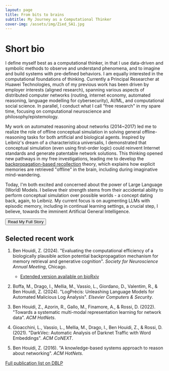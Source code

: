 ```yaml
---
layout: page
title: From bits to brains
subtitle: My Journey as a Computational Thinker
cover-img: /assets/img/Zied_SA1.jpg
---
```


# Short bio

I define myself best as a computational thinker, in that I use data-driven and symbolic methods to observe and understand phenomena, and to imagine and build systems with pre-defined behaviors. I am equally interested in the computational foundations of thinking. Currently a Principal Researcher at Huawei Technologies, much of my previous work has been driven by employer interests (aligned research), spanning various aspects of distributed computer networks (routing, internet economy, automated reasoning, language modelling for cybersecurity), AI/ML, and computational social science. In parallel, I conduct what I call "free research" in my spare time, focusing on computational neuroscience and philosophy/epistemology.

My work on automated reasoning about networks (2014~2017) led me to realize the role of offline conceptual simulation in solving general offline-reasoning tasks for both artificial and biological agents. Inspired by Leibniz's dream of a characteristica universalis, I demonstrated that conceptual simulation (even using first-order logic) could reinvent Internet standards and generate patentable network solutions. This thinking opened new pathways in my free investigations, leading me to develop the [backpropagation-based recollection](https://www.biorxiv.org/cgi/content/short/2024.02.05.578854v1) theory, which explains how explicit memories are retrieved "offline" in the brain, including during imaginative mind-wandering.

Today, I'm both excited and concerned about the power of Large Language (World) Models. I believe their strength stems from their accidental ability to perform conceptual simulation over possible worlds - a concept dating back, again, to Leibniz. My current focus is on augmenting LLMs with episodic memory, including in continual learning settings, a crucial step, I believe, towards the imminent Artificial General Intelligence.

<button id="bioButton">Read My Full Story</button>

<div id="longBio" style="display: none;">

<p>September 8th, 2024</p>

<p>As a younger, more introverted version of myself, I had valid (and less valid) reasons for not having a personal page. 
I recognized that many of my perspectives were unconventional, and I initially hesitated to share them widely. Over time, I embraced the value of diverse viewpoints and the constructive dialogues they can spark. In any case, things have changed, though I must disclaimer that all opinions expressed here are mine, not those of my past, present, or future employers :-) Moreover, it's clear to me that Artificial General Intelligence (AGI) is imminent, and things will never be the same again. As thinkers, we will soon be outpaced. This website, therefore, serves primarily as an archive of my journey. As you'll read below, AGI and the foundations of thinking were a nice - perhaps the nicest - carrot on the stick in my life as a thinker.</p>

<p>I obtained my PhD in December 2010 from UPMC (Université Pierre et Marie Curie) in Paris under the supervision of Renata Teixeira (UPMC) and Michael Meulle (Orange Labs), working on BGP and data-driven evaluation and design of L3/L2VPN routing protocols (let's say routing of Internet traffic). Back then, I spent most of my time at Orange Labs, also interacting with operationals from Orange Business Services. One of the main lessons I learned (also inspired by some great people I met and who mentored me) is the spectacular mismatch between the imaginary world of research I was reading about and the reality of production networks I was observing.</p>

<p>Then I joined Bell Labs as member of technical staff, where I was first appointed for a couple of years to work on novel Internet interconnection technical and business models. My team was leading a large European project whose goal was to give the carriers (my employer's customers) a fairer share in the value chain (following feelings that content providers were "free-riding" the network). I led the effort of harmonizing the outputs of the 3 main technical work packages of the project, an experience that revealed to me the vertiginous prevalence of underestimated misunderstandings that permeate every bit of human interaction :-) </p>

<p>At the end of the two years, I concluded that (i) (Internet) "content was king" because irreplaceable and that (ii) the innovation potential of carriers was unavoidably limited to merely moving bits from one point to another: after all, if you don't like your carrier, you can easily find another one, but if you don't like your social network provider, you can leave but you cannot take your friends with you. My findings were summarized in the paper <a href="https://dl.acm.org/doi/10.1145/2381056.2381065">"The price of tussles: bankrupt in cyberspace?"</a>. There, "bankrupt in cyberspace" was a reference to ISPs that will lose value in the future. From there on, a big part of my research efforts moved away, as much as I could afford, from classic performance-oriented networking problems: I believed that no protocol-level improvements to networks will lead to essential advances that would change the life of the real users of the network.
For me, such research problems provided a fertile ground to produce research papers. But that was not my objective at the time (nor that of Bell labs, which to be honest encouraged us to limit publications and be ambitious in the problems that we choose). Working on physical layer improvements could have been useful, but I felt the space was too crowded and the evolution too incremental and predictable.</p>

<p>First, for what I thought was the sake of my employer's interests, I defended the idea that telcos and vendors could attempt to  monetize one of their unique remaining assets: the network data. There (with the help of some brilliant colleagues I enjoyed working with), I explored the value of human-level behavior analytics from network data and I invented (probably the first and last) network-data based reddit-like social computing platform, which we called WeBrowse. WeBrowse leveraged the collective click behavior of a community to "automatically curate content" with no explicit human intervention or contribution. Unfortunately, a couple of years later, the whole enterprise was rendered obsolete with the advent and generalization of traffic encryption. As part of the same project, we explored the opportunity of using network data to measure various aspects about human behavior, which exposed me to the computational social science community. Initially, I was captivated by the potential of leveraging online human behavioral traces to gain insights into society. 
Reflecting on this journey, I recognize that while the field holds promise, aligning expectations with practical outcomes is essential.
At the personal level, the only memorable finding we could reach in this space was to empirically measure, based on behavior of tens of thousands of households, that self-reported preferences of news consumption were actually different from the actual actions or click behavior, hinting towards an addictive nature of news, where the want and preference or value systems are disconnected from each other: what we want is different from what we value.</p>

<p> Concurrently, my belief that significant advancements in network performance might be reaching saturation prompted me to explore new frontiers in AI and automated reasoning. I set as an ultimate (crazy) goal (i) either to automate the reasoning about all networking problems, hence sparing human efforts (useful goal if you ask me), or (ii) understand what intelligence was needed to do so. I remember an "aha moment" in which I realized how conceptual simulation was a fundamental feature of our intelligence: this thing that allows us to explore the space of possibilities, with our imagination, searching for sequences of future events that would satisfy our goals, and then following them each time we wanted to solve the same problem again.</p>

<p>To implement this principle in practice, I proposed first to use first-order logic to represent chains of events and explore the design space of some network solutions. Concretely, my project showed that it is possible to automatically regenerate all L3/L2/L1VPN solutions (and more) using first-order logic to represent axiomatic networking knowledge, and conceptually explore the possibilities looking for feasible solutions. "Worse", one of the programmatically-generated solutions was inventive enough that we patented it (granted end 2021). A brilliant intern has helped me exploring the first implementation issues.</p>

<p>Unfortunately, such knowledge needed for first-order logic conceptual simulation has to be written manually, by introspection, in a tedious process similar to the one Leibniz imagined to build his universal alphabet of thoughts: the characteristica universalis. Furthermore, analyzing the axiomatic rules of the reasoner we built, I sadly noticed that they semantically mirrored our general knowledge about the physical world (e.g. send, receive, enter, exit, identify, transform): I inferred that automatically solving all network problems needed something roughly as powerful as Artificial General Intelligence: I learned the hard way why old-fashion rule-based AI has failed many years before, despite its power. </p>

<p>At this stage, I could have started an exploitation phase, re-applying my conceptual simulation with first-order logic methodology on dozens of similar problems in networks, and write "as many papers as possible" about it. But making such papers was neither my objective nor  in my employer's KPIs. So I decided to start over again from zero, moving to the bigger problem of automatically acquiring knowledge (instead of manually writing it down): exit automated reasoning and enter the world of deep learning, NLP word embeddings, and computational neuroscience in which I sought inspiration. By my last year at Bell Labs, I had few ideas on how to approach AGI by implementing conceptual simulation. 
I began formulating a research agenda aimed at Artificial General Intelligence. While it was challenging to align this vision within existing frameworks—given that most people thought it was a long-term horizon—I continued to explore foundational aspects independently, contributing incrementally to the field.
And this is when, after taking online computational neuroscience courses, I started exploring unsupervised representation learning with artificial spiking neural networks and exploring the first problem of multi-modal representations and conceptual simulation in the brain: how are we able to generate plausible thoughts or memories offline. This led me later to my candidate backpropagation-based recollection theory about how explicit cue-based recall and imagination might be implemented in our neurons in the brain. I kept working on improving this theory during my holidays and spare time, for 5 or 6 years after, until today, 2024. </p>

<p>During my long stay at Bell Labs, I was also exposed, by duty rather than conviction, to various emerging technologies and areas. These included Information Centric Networking, Software Defined Networking, and Network Function Virtualization, among other trending topics across the years. While each had its proponents, I often found myself profoundly skeptical about their long-term impact and transformative potential.</p>

<p>By the end of 2018, Huawei convinced me to give networks a second chance by revisiting them through the lens of more recent advances in AI. I joined the company early 2019 to fully apply my AI knowledge, daily, on exploring the potential of AI applications to networks and beyond. There, I promoted self-supervised representation learning, and the idea that each type, or modality of input data, had a best representation learning strategy. In particular, I pioneered and promoted the systematic use of language modeling approaches to learn, through self supervised pretraining, rich features from sequences of categorical entities that often co-occur in network data and logs. I applied the concept to sequences of visited domain names or IP addresses in network traffic, sequences of traversed Access Points in wifi networks. I promoted the principal also in network security where I am managing for Huawei a fruitful, humanly and technically enjoyable, technical cooperation with Politecnico di Torino. I also worked on other AI-based inference and control problems, e.g. using Deep RL to learn how to control networks or more generally sequential models and transformers to learn to solve combinatorial optimization problems. </p>

<p>Recently, LLMs succeeded where I failed earlier at Bell Labs: to perform conceptual simulation with no need for manually written rules, strongly renewing my interest in AGI, which I believe is imminent and inevitable, marking probably the most important event in the history of mankind.</p>

<p>December 2022 marked a pivotal moment in my research journey. The launch of ChatGPT dramatically accelerated AGI timelines, bringing it even closer than I had anticipated. This shift justified my quick return to AGI research within the scope of my "aligned research" work. Recognizing episodic memory as a critical missing component in the path to AGI, I proposed an ambitious project: augmenting Large Language Models (LLMs) and Large World Models (LWMs) with a 'hippocampus' - an index of episodic memories coupled with a continuously updated cognitive map of the world.</p>

<p>In 2024, I began actively pursuing this project. The work focuses on developing human-inspired approaches to integrate episodic memory capabilities into existing language models. Key aspects include exploring methods to create and maintain a dynamic cognitive map, and investigating human-inspired continual learning techniques that preserve previously acquired knowledge.</p>

<p>In parallel, I am still happily continuing my computational philosophical inquiries in my spare time, competing with AGI/ASI, which will be way more powerful than I am.</p> 

<p> That's almost all about me as a thinker. Please reach out if you have shared interests.</p>

<p><em> Note: Throughout my career, I've had the privilege of working with numerous brilliant minds whose insights and collaboration have been inspiring. I extend my sincere gratitude to all my colleagues and collaborators. </em></p>

</div>

## Selected recent work

1. Ben Houidi, Z. (2024). "Evaluating the computational efficiency of a biologically plausible action potential backpropagation mechanism for memory retrieval and generative cognition". *Society for Neuroscience Annual Meeting*, Chicago.
   - [Extended version available on bioRxiv](https://www.biorxiv.org/cgi/content/short/2024.02.05.578854v1)

2. Boffa, M., Drago, I., Mellia, M., Vassio, L., Giordano, D., Valentim, R., & Ben Houidi, Z. (2024). "LogPrécis: Unleashing Language Models for Automated Malicious Log Analysis". *Elsevier Computers & Security*.

3. Ben Houidi, Z., Azorin, R., Gallo, M., Finamore, A., & Rossi, D. (2022). "Towards a systematic multi-modal representation learning for network data". *ACM HotNets*.

4. Gioacchini, L., Vassio, L., Mellia, M., Drago, I., Ben Houidi, Z., & Rossi, D. (2021). "DarkVec: Automatic Analysis of Darknet Traffic with Word Embeddings". *ACM CoNEXT*.

5. Ben Houidi, Z. (2016). "A knowledge-based systems approach to reason about networking". *ACM HotNets*.

[Full publication list on DBLP](https://dblp.org/pid/64/2520.html)
<script>
document.getElementById("bioButton").addEventListener("click", function() {
  var longBio = document.getElementById("longBio");
  if (longBio.style.display === "none") {
    longBio.style.display = "block";
  } else {
    longBio.style.display = "none";
  }
});
</script>